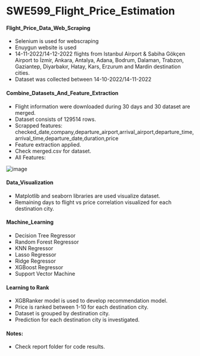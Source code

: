 # SWE599_Flight_Price_Estimation


#### Flight_Price_Data_Web_Scraping

* Selenium is used for webscraping
* Enuygun website is used
* 14-11-2022/14-12-2022 flights from Istanbul Airport & Sabiha Gökçen Airport to İzmir, Ankara, Antalya, Adana, Bodrum, Dalaman, Trabzon, Gaziantep, Diyarbakır, Hatay, Kars, Erzurum and Mardin destination cities.
* Dataset was collected between 14-10-2022/14-11-2022


#### Combine_Datasets_And_Feature_Extraction

* Flight information were downloaded during 30 days and 30 dataset are merged.
* Dataset consists of 129514 rows.
* Scrapped features: checked_date,company,departure_airport,arrival_airport,departure_time,arrival_time,departure_date,duration,price
* Feature extraction applied.
* Check merged.csv for dataset.
* All Features: 

![image](https://user-images.githubusercontent.com/24697147/207698243-94365157-16c8-44b5-9cd5-8afdf775c475.png)


#### Data_Visualization

* Matplotlib and seaborn libraries are used visualize dataset.
* Remaining days to flight vs price correlation visualized for each destination city.

#### Machine_Learning

* Decision Tree Regressor
* Random Forest Regressor
* KNN Regressor
* Lasso Regressor
* Ridge Regressor
* XGBoost Regressor
* Support Vector Machine

#### Learning to Rank

* XGBRanker model is used to develop recommendation model.
* Price is ranked between 1-10 for each destination city.
* Dataset is grouped by destination city.
* Prediction for each destination city is investigated.

#### Notes:

* Check report folder for code results.
